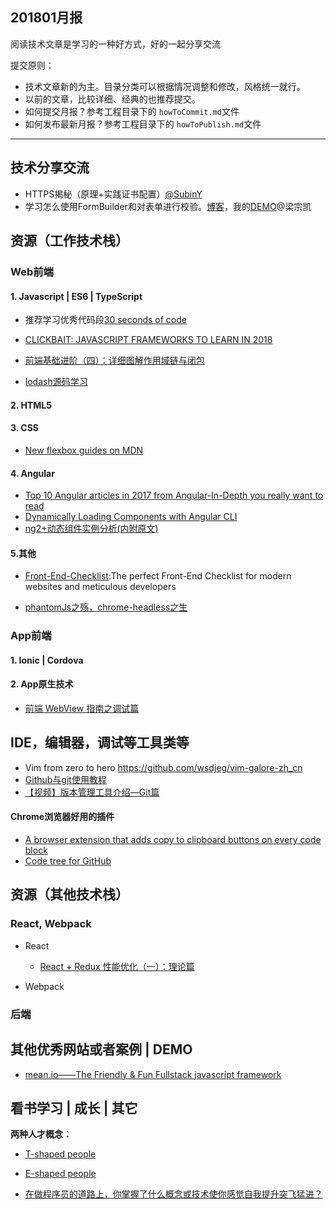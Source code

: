## 201801月报

阅读技术文章是学习的一种好方式，好的一起分享交流

提交原则：

- 技术文章新的为主。目录分类可以根据情况调整和修改，风格统一就行。
- 以前的文章，比较详细、经典的也推荐提交。
- 如何提交月报？参考工程目录下的 `howToCommit.md`文件
- 如何发布最新月报？参考工程目录下的 `howToPublish.md`文件

---

## 技术分享交流

- HTTPS揭秘（原理+实践证书配置）[@SubinY](https://github.com/SubinY)
- 学习怎么使用FormBuilder和对表单进行校验。[博客](https://blog.thoughtram.io/angular/2016/06/22/model-driven-forms-in-angular-2.html)，我的[DEMO](https://stackblitz.com/edit/angular-xun5yf?file=app%2Fapp.component.html)@梁宗凯

## 资源（工作技术栈）


### Web前端


#### 1. Javascript | ES6 | TypeScript

- 推荐学习优秀代码段[30 seconds of code](https://github.com/Chalarangelo/30-seconds-of-code)

- [CLICKBAIT: JAVASCRIPT FRAMEWORKS TO LEARN IN 2018](https://oprea.rocks/blog/javascript-frameworks-to-learn-in-2018/)

- [前端基础进阶（四）：详细图解作用域链与闭包](http://web.jobbole.com/90524/)

- [lodash源码学习](https://github.com/giscafer/giscafer.github.io/labels/lodash%E6%BA%90%E7%A0%81%E5%AD%A6%E4%B9%A0)



#### 2. HTML5


#### 3. CSS 

- [New flexbox guides on MDN](https://hacks.mozilla.org/2018/01/new-flexbox-guides-on-mdn/)

#### 4. Angular

- [Top 10 Angular articles in 2017 from Angular-In-Depth you really want to read](https://blog.angularindepth.com/top-10-angular-articles-in-2017-from-angularindepth-you-really-want-to-read-153ae6e497d4)
- [Dynamically Loading Components with Angular CLI](http://www.inoreader.com/article/3a9c6e7ee375a4b7-dynamically-loading-components-with-angular-cli)
- [ng2+动态组件实例分析(内附原文)](https://my.oschina.net/u/2949632/blog/1611725)

#### 5.其他

- [Front-End-Checklist](https://github.com/thedaviddias/Front-End-Checklist):The perfect Front-End Checklist for modern websites and meticulous developers

- [phantomJs之殇，chrome-headless之生](http://insights.thoughtworks.cn/phantomjs-and-chrome-headless)

### App前端


#### 1. Ionic | Cordova


#### 2. App原生技术

- [前端 WebView 指南之调试篇](http://www.inoreader.com/article/3a9c6e7ee7fc0f74-webview)


## IDE，编辑器，调试等工具类等

- Vim from zero to hero  https://github.com/wsdjeg/vim-galore-zh_cn 
- [Github与git使用教程](https://giscafer.gitbooks.io/front-end-manual/content/devtool/awesome-github.html)
- [【视频】版本管理工具介绍—Git篇](https://www.imooc.com/learn/208)


#### Chrome浏览器好用的插件 

- [A browser extension that adds copy to clipboard buttons on every code block](https://github.com/zenorocha/codecopy)
- [Code tree for GitHub](https://github.com/buunguyen/octotree)



## 资源（其他技术栈）


### React, Webpack 

- React
    
    - [React + Redux 性能优化（一）：理论篇](https://zhuanlan.zhihu.com/p/32601923)

- Webpack


### 后端



## 其他优秀网站或者案例 | DEMO

- [mean.io——The Friendly & Fun Fullstack javascript framework](http://mean.io/)

## 看书学习 | 成长 | 其它

**两种人才概念：**
- [T-shaped people ](https://collegeinfogeek.com/become-t-shaped-person/)
- [E-shaped people](https://www.leadingagile.com/2017/02/e-shaped-staff/)



- [在做程序员的道路上，你掌握了什么概念或技术使你感觉自我提升突飞猛进？](https://www.zhihu.com/question/68611994)
